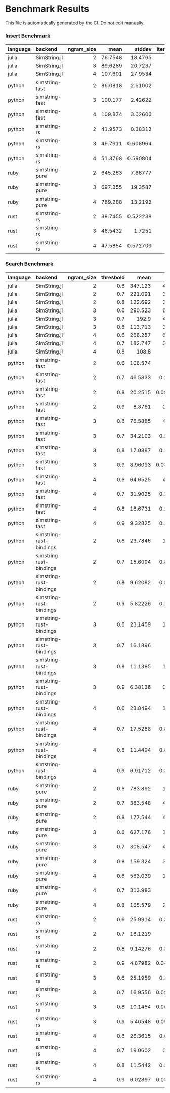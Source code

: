 # Benchmark Results

This file is automatically generated by the CI. Do not edit manually.

### Insert Benchmark
| language   | backend        |   ngram_size |     mean |    stddev |   iterations |
|:-----------|:---------------|-------------:|---------:|----------:|-------------:|
| julia      | SimString.jl   |            2 |  76.7548 | 18.4765   |          100 |
| julia      | SimString.jl   |            3 |  89.6289 | 20.7237   |          100 |
| julia      | SimString.jl   |            4 | 107.601  | 27.9534   |          100 |
| python     | simstring-fast |            2 |  86.0818 |  2.61002  |          100 |
| python     | simstring-fast |            3 | 100.177  |  2.42622  |          100 |
| python     | simstring-fast |            4 | 109.874  |  3.02606  |          100 |
| python     | simstring-rs   |            2 |  41.9573 |  0.38312  |          100 |
| python     | simstring-rs   |            3 |  49.7911 |  0.608964 |          100 |
| python     | simstring-rs   |            4 |  51.3768 |  0.590804 |          100 |
| ruby       | simstring-pure |            2 | 645.263  |  7.66777  |           31 |
| ruby       | simstring-pure |            3 | 697.355  | 19.3587   |           29 |
| ruby       | simstring-pure |            4 | 789.288  | 13.2192   |           26 |
| rust       | simstring-rs   |            2 |  39.7455 |  0.522238 |          100 |
| rust       | simstring-rs   |            3 |  46.5432 |  1.7251   |          100 |
| rust       | simstring-rs   |            4 |  47.5854 |  0.572709 |          100 |

### Search Benchmark
| language   | backend                 |   ngram_size |   threshold |      mean |     stddev |   iterations |
|:-----------|:------------------------|-------------:|------------:|----------:|-----------:|-------------:|
| julia      | SimString.jl            |            2 |         0.6 | 347.123   |  4.20304   |           58 |
| julia      | SimString.jl            |            2 |         0.7 | 221.091   |  3.58836   |           91 |
| julia      | SimString.jl            |            2 |         0.8 | 122.692   |  3.65702   |          100 |
| julia      | SimString.jl            |            3 |         0.6 | 290.523   |  6.54784   |           69 |
| julia      | SimString.jl            |            3 |         0.7 | 192.9     |  4.08738   |          100 |
| julia      | SimString.jl            |            3 |         0.8 | 113.713   |  3.27448   |          100 |
| julia      | SimString.jl            |            4 |         0.6 | 266.257   |  6.04432   |           76 |
| julia      | SimString.jl            |            4 |         0.7 | 182.747   |  3.69743   |          100 |
| julia      | SimString.jl            |            4 |         0.8 | 108.8     |  3.6834    |          100 |
| python     | simstring-fast          |            2 |         0.6 | 106.574   |  3.9525    |          100 |
| python     | simstring-fast          |            2 |         0.7 |  46.5833  |  0.219537  |          100 |
| python     | simstring-fast          |            2 |         0.8 |  20.2515  |  0.0923398 |          100 |
| python     | simstring-fast          |            2 |         0.9 |   8.8761  |  0.22347   |          100 |
| python     | simstring-fast          |            3 |         0.6 |  76.5885  |  4.58766   |          100 |
| python     | simstring-fast          |            3 |         0.7 |  34.2103  |  0.314126  |          100 |
| python     | simstring-fast          |            3 |         0.8 |  17.0887  |  0.173794  |          100 |
| python     | simstring-fast          |            3 |         0.9 |   8.96093 |  0.0354257 |          100 |
| python     | simstring-fast          |            4 |         0.6 |  64.6525  |  4.13585   |          100 |
| python     | simstring-fast          |            4 |         0.7 |  31.9025  |  0.385137  |          100 |
| python     | simstring-fast          |            4 |         0.8 |  16.6731  |  0.104943  |          100 |
| python     | simstring-fast          |            4 |         0.9 |   9.32825 |  0.119008  |          100 |
| python     | simstring-rust-bindings |            2 |         0.6 |  23.7846  |  1.24672   |          100 |
| python     | simstring-rust-bindings |            2 |         0.7 |  15.6094  |  0.870943  |          100 |
| python     | simstring-rust-bindings |            2 |         0.8 |   9.62082 |  0.548394  |          100 |
| python     | simstring-rust-bindings |            2 |         0.9 |   5.82226 |  0.163938  |          100 |
| python     | simstring-rust-bindings |            3 |         0.6 |  23.1459  |  1.13374   |          100 |
| python     | simstring-rust-bindings |            3 |         0.7 |  16.1896  |  0.6647    |          100 |
| python     | simstring-rust-bindings |            3 |         0.8 |  11.1385  |  1.85708   |          100 |
| python     | simstring-rust-bindings |            3 |         0.9 |   6.38136 |  0.23944   |          100 |
| python     | simstring-rust-bindings |            4 |         0.6 |  23.8494  |  1.30864   |          100 |
| python     | simstring-rust-bindings |            4 |         0.7 |  17.5288  |  0.874645  |          100 |
| python     | simstring-rust-bindings |            4 |         0.8 |  11.4494  |  0.826083  |          100 |
| python     | simstring-rust-bindings |            4 |         0.9 |   6.91712 |  0.387104  |          100 |
| ruby       | simstring-pure          |            2 |         0.6 | 783.892   | 15.6383    |           26 |
| ruby       | simstring-pure          |            2 |         0.7 | 383.548   |  4.71341   |           53 |
| ruby       | simstring-pure          |            2 |         0.8 | 177.544   |  4.27514   |          100 |
| ruby       | simstring-pure          |            3 |         0.6 | 627.176   | 10.0351    |           32 |
| ruby       | simstring-pure          |            3 |         0.7 | 305.547   |  4.55623   |           66 |
| ruby       | simstring-pure          |            3 |         0.8 | 159.324   |  3.18795   |          100 |
| ruby       | simstring-pure          |            4 |         0.6 | 563.039   | 10.1234    |           36 |
| ruby       | simstring-pure          |            4 |         0.7 | 313.983   |  5.5489    |           64 |
| ruby       | simstring-pure          |            4 |         0.8 | 165.579   |  2.68833   |          100 |
| rust       | simstring-rs            |            2 |         0.6 |  25.9914  |  0.388152  |          100 |
| rust       | simstring-rs            |            2 |         0.7 |  16.1219  |  0.2258    |          100 |
| rust       | simstring-rs            |            2 |         0.8 |   9.14276 |  0.327697  |          100 |
| rust       | simstring-rs            |            2 |         0.9 |   4.87982 |  0.0408184 |          100 |
| rust       | simstring-rs            |            3 |         0.6 |  25.1959  |  0.399822  |          100 |
| rust       | simstring-rs            |            3 |         0.7 |  16.9556  |  0.0965819 |          100 |
| rust       | simstring-rs            |            3 |         0.8 |  10.1464  |  0.0609996 |          100 |
| rust       | simstring-rs            |            3 |         0.9 |   5.40548 |  0.0997979 |          100 |
| rust       | simstring-rs            |            4 |         0.6 |  26.3615  |  0.680322  |          100 |
| rust       | simstring-rs            |            4 |         0.7 |  19.0602  |  0.25241   |          100 |
| rust       | simstring-rs            |            4 |         0.8 |  11.5442  |  0.219887  |          100 |
| rust       | simstring-rs            |            4 |         0.9 |   6.02897 |  0.0504725 |          100 |

